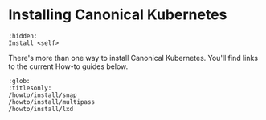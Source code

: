 # Installing Canonical Kubernetes

```{toctree}
:hidden:
Install <self>
```

There's more than one way to install Canonical Kubernetes. You'll find links to the current How-to guides below.


```{toctree}
:glob:
:titlesonly:
/howto/install/snap
/howto/install/multipass
/howto/install/lxd
```